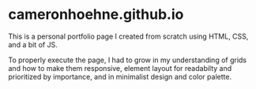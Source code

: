 # cameronhoehne.github.io

This is a personal portfolio page I created from scratch using HTML, CSS, and a bit of JS.

To properly execute the page, I had to grow in my understanding of grids and how to make them responsive, element layout for readabilty and prioritized by importance, and in minimalist design and color palette.
